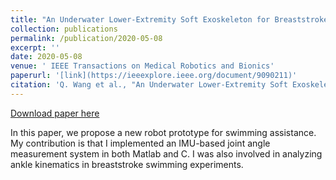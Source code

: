```yaml
---
title: "An Underwater Lower-Extremity Soft Exoskeleton for Breaststroke Assistance"
collection: publications
permalink: /publication/2020-05-08
excerpt: ''
date: 2020-05-08
venue: ' IEEE Transactions on Medical Robotics and Bionics'
paperurl: '[link](https://ieeexplore.ieee.org/document/9090211)'
citation: 'Q. Wang et al., "An Underwater Lower-Extremity Soft Exoskeleton for Breaststroke Assistance," in IEEE Transactions on Medical Robotics and Bionics, doi: 10.1109/TMRB.2020.2993360.'
---
```

<!-- Published in *IEEE Transactions on Medical Robotics and Bionics* (early access). -->

[Download paper here](https://ieeexplore.ieee.org/document/9090211)

In this paper, we propose a new robot prototype for swimming assistance. My contribution is that I implemented an IMU-based joint angle measurement system in both Matlab and C. I was also involved in analyzing ankle kinematics in breaststroke swimming experiments.

<!-- Recommended citation: Q. Wang et al., "An Underwater Lower-Extremity Soft Exoskeleton for Breaststroke Assistance," in *IEEE Transactions on Medical Robotics and Bionics*, doi: 10.1109/TMRB.2020.2993360. -->